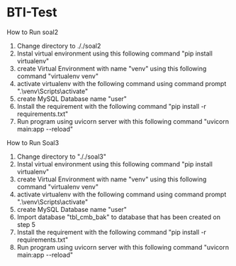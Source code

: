 # BTI-Test

How to Run soal2

1. Change directory to ././soal2
2. Instal virtual environment using this following command
   "pip install virtualenv"
3. create Virtual Environment with name "venv" using this following command
    "virtualenv venv" 
4. activate virtualenv with the following command using command prompt
  ".\venv\Scripts\activate"
5. create MySQL Database name "user" 
6. Install the requirement with the following command
  "pip install -r requirements.txt"
7. Run program using uvicorn server with this following command
"uvicorn main:app --reload"


How to Run Soal3

1. Change directory to "././soal3"
2. Instal virtual environment using this following command
   "pip install virtualenv"
3. create Virtual Environment with name "venv" using this following command
    "virtualenv venv"
4. activate virtualenv with the following command using command prompt
  ".\venv\Scripts\activate"
5. create MySQL Database name "user" 
6. Import database "tbl_cmb_bak" to database that has been created on step 5
7. Install the requirement with the following command
  "pip install -r requirements.txt"
8. Run program using uvicorn server with this following command
  "uvicorn main:app --reload"
